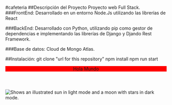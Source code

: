 #cafeteria
##Descripción del Proyecto
Proyecto web Full Stack.
###FrontEnd: Desarrollado en un entorno Node.Js utilizando
las librerías de React

###BackEnd: Desarrollado con Python, utilizando pip como gestor de dependencias
e implementando las librerías de Django y Djando Rest Framework.

###Base de datos: Cloud de Mongo Atlas.

##Instalación:
git clone "url for this repository"
npm install
npm run start
<header style="background-color: red">
Hola Mundo
</header>
<picture>
  <source media="(prefers-color-scheme: dark)" srcset="https://user-images.githubusercontent.com/25423296/163456776-7f95b81a-f1ed-45f7-b7ab-8fa810d529fa.png">
  <source media="(prefers-color-scheme: light)" srcset="https://user-images.githubusercontent.com/25423296/163456779-a8556205-d0a5-45e2-ac17-42d089e3c3f8.png">
  <img alt="Shows an illustrated sun in light mode and a moon with stars in dark mode." src="https://user-images.githubusercontent.com/25423296/163456779-a8556205-d0a5-45e2-ac17-42d089e3c3f8.png">
</picture>
